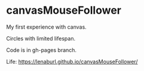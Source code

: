 # canvasMouseFollower

My first experience with canvas.

Circles with limited lifespan.

Code is in gh-pages branch.

Life: https://lenaburl.github.io/canvasMouseFollower/

